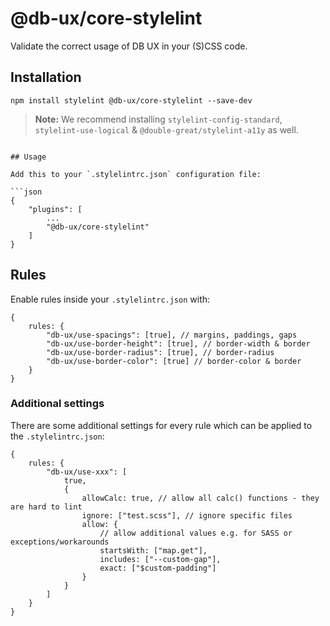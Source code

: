 # @db-ux/core-stylelint

Validate the correct usage of DB UX in your (S)CSS code.

## Installation

```shell
npm install stylelint @db-ux/core-stylelint --save-dev
```

> **Note:** We recommend installing `stylelint-config-standard`, `stylelint-use-logical` & `@double-great/stylelint-a11y` as well.

````shell

## Usage

Add this to your `.stylelintrc.json` configuration file:

```json
{
	"plugins": [
		...
		"@db-ux/core-stylelint"
	]
}
````

## Rules

Enable rules inside your `.stylelintrc.json` with:

```json5
{
	rules: {
		"db-ux/use-spacings": [true], // margins, paddings, gaps
		"db-ux/use-border-height": [true], // border-width & border
		"db-ux/use-border-radius": [true], // border-radius
		"db-ux/use-border-color": [true] // border-color & border
	}
}
```

### Additional settings

There are some additional settings for every rule which can be applied to the `.stylelintrc.json`:

```json5
{
	rules: {
		"db-ux/use-xxx": [
			true,
			{
				allowCalc: true, // allow all calc() functions - they are hard to lint
				ignore: ["test.scss"], // ignore specific files
				allow: {
					// allow additional values e.g. for SASS or exceptions/workarounds
					startsWith: ["map.get"],
					includes: ["--custom-gap"],
					exact: ["$custom-padding"]
				}
			}
		]
	}
}
```
